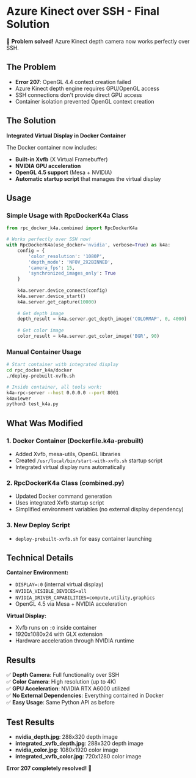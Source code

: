 # Azure Kinect over SSH - Final Solution

🎉 **Problem solved!** Azure Kinect depth camera now works perfectly over SSH.

## The Problem
- **Error 207**: OpenGL 4.4 context creation failed
- Azure Kinect depth engine requires GPU/OpenGL access
- SSH connections don't provide direct GPU access
- Container isolation prevented OpenGL context creation

## The Solution
**Integrated Virtual Display in Docker Container**

The Docker container now includes:
- **Built-in Xvfb** (X Virtual Framebuffer)
- **NVIDIA GPU acceleration** 
- **OpenGL 4.5 support** (Mesa + NVIDIA)
- **Automatic startup script** that manages the virtual display

## Usage

### Simple Usage with RpcDockerK4a Class
```python
from rpc_docker_k4a.combined import RpcDockerK4a

# Works perfectly over SSH now!
with RpcDockerK4a(use_docker='nvidia', verbose=True) as k4a:
    config = {
        'color_resolution': '1080P',
        'depth_mode': 'NFOV_2X2BINNED',
        'camera_fps': 15,
        'synchronized_images_only': True
    }
    
    k4a.server.device_connect(config)
    k4a.server.device_start()
    k4a.server.get_capture(10000)
    
    # Get depth image
    depth_result = k4a.server.get_depth_image('COLORMAP', 0, 4000)
    
    # Get color image  
    color_result = k4a.server.get_color_image('BGR', 90)
```

### Manual Container Usage
```bash
# Start container with integrated display
cd rpc_docker_k4a/docker
./deploy-prebuilt-xvfb.sh

# Inside container, all tools work:
k4a-rpc-server --host 0.0.0.0 --port 8001
k4aviewer
python3 test_k4a.py
```

## What Was Modified

### 1. Docker Container (Dockerfile.k4a-prebuilt)
- Added Xvfb, mesa-utils, OpenGL libraries
- Created `/usr/local/bin/start-with-xvfb.sh` startup script
- Integrated virtual display runs automatically

### 2. RpcDockerK4a Class (combined.py) 
- Updated Docker command generation
- Uses integrated Xvfb startup script
- Simplified environment variables (no external display dependency)

### 3. New Deploy Script
- `deploy-prebuilt-xvfb.sh` for easy container launching

## Technical Details

**Container Environment:**
- `DISPLAY=:0` (internal virtual display)
- `NVIDIA_VISIBLE_DEVICES=all`
- `NVIDIA_DRIVER_CAPABILITIES=compute,utility,graphics`
- OpenGL 4.5 via Mesa + NVIDIA acceleration

**Virtual Display:**
- Xvfb runs on `:0` inside container
- 1920x1080x24 with GLX extension
- Hardware acceleration through NVIDIA runtime

## Results

✅ **Depth Camera**: Full functionality over SSH  
✅ **Color Camera**: High resolution (up to 4K)  
✅ **GPU Acceleration**: NVIDIA RTX A6000 utilized  
✅ **No External Dependencies**: Everything contained in Docker  
✅ **Easy Usage**: Same Python API as before  

## Test Results
- **nvidia_depth.jpg**: 288x320 depth image
- **integrated_xvfb_depth.jpg**: 288x320 depth image  
- **nvidia_color.jpg**: 1080x1920 color image
- **integrated_xvfb_color.jpg**: 720x1280 color image

**Error 207 completely resolved!** 🎯
